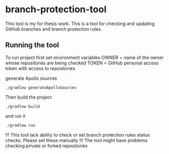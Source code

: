 # branch-protection-tool

This tool is my for thesis work.
This is a tool for checking and updating GitHub branches and branch protection rules.

## Running the tool
To run project first set environment variables
OWNER = name of the owner whose repositories are being checked
TOKEN = GitHub personal access token with access to repositories

generate Apollo sources
```shell script
./gradlew generateApolloSources
```
Then build the project
```shell script
./gradlew build
```
and run it
```shell script
./gradlew run
```

!!! This tool lack ability to check or set branch protection rules status checks. Please set these manually
!!! The tool might have problems checking private or forked repositories 
